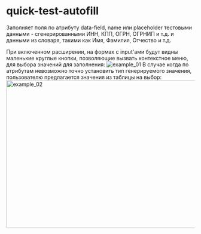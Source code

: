 # quick-test-autofill
Заполняет поля по атрибуту data-field, name или placeholder тестовыми данными - 
сгенерированными ИНН, КПП, ОГРН, ОГРНИП и т.д. и данными из словаря, такими как Имя, Фамилия, Отчество и т.д.

При включенном расширении, на формах с input'ами будут видны маленькие круглые кнопки, позволяющие вызвать контекстное меню, для выбора значений для заполнения:
![example_01](https://github.com/user-attachments/assets/c9679146-fd68-4cb8-9dee-dd581fdd4abe)
В случае когда по атрибутам невозможно точно установить тип генерируемого значения, пользователю предлагается значения из таблицы на выбор:
<img width="1214" height="396" alt="example_02" src="https://github.com/user-attachments/assets/e4d595f4-dc50-4518-980b-dfdf18f872a7" />
